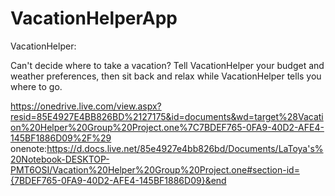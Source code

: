 # VacationHelperApp

VacationHelper: 

Can't decide where to take a vacation? Tell VacationHelper your budget and weather preferences, then sit back and relax while VacationHelper tells you where to go.


https://onedrive.live.com/view.aspx?resid=85E4927E4BB826BD%2127175&id=documents&wd=target%28Vacation%20Helper%20Group%20Project.one%7C7BDEF765-0FA9-40D2-AFE4-145BF1886D09%2F%29
onenote:https://d.docs.live.net/85e4927e4bb826bd/Documents/LaToya's%20Notebook-DESKTOP-PMT6OSI/Vacation%20Helper%20Group%20Project.one#section-id={7BDEF765-0FA9-40D2-AFE4-145BF1886D09}&end
